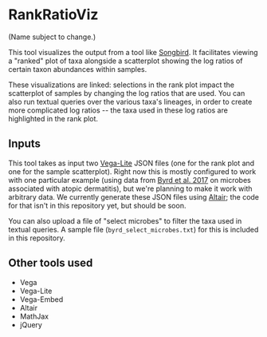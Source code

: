 # RankRatioViz

(Name subject to change.)

This tool visualizes the output from a tool like
[Songbird](https://github.com/mortonjt/songbird). It facilitates viewing
a "ranked" plot of taxa alongside a scatterplot showing the log ratios of
certain taxon abundances within samples.

These visualizations are linked: selections in the rank plot impact the
scatterplot of samples by changing the log ratios that are used. You can also
run textual queries over the various taxa's lineages, in order to create more
complicated log ratios -- the taxa used in these log ratios are highlighted in
the rank plot.

## Inputs

This tool takes as input two [Vega-Lite](https://vega.github.io/vega-lite/)
JSON files (one for the rank plot and one for the sample scatterplot). Right
now this is mostly configured to work with one particular example
(using data from
[Byrd et al. 2017](http://stm.sciencemag.org/content/9/397/eaal4651)
on microbes associated with atopic dermatitis), but we're planning to make it
work with arbitrary data. We currently generate these JSON files using
[Altair](https://altair-viz.github.io/); the code for that isn't in this
repository yet, but should be soon.

You can also upload a file of "select microbes" to filter the taxa used in
textual queries. A sample file (`byrd_select_microbes.txt`) for this is
included in this repository.

## Other tools used

- Vega
- Vega-Lite
- Vega-Embed
- Altair
- MathJax
- jQuery
